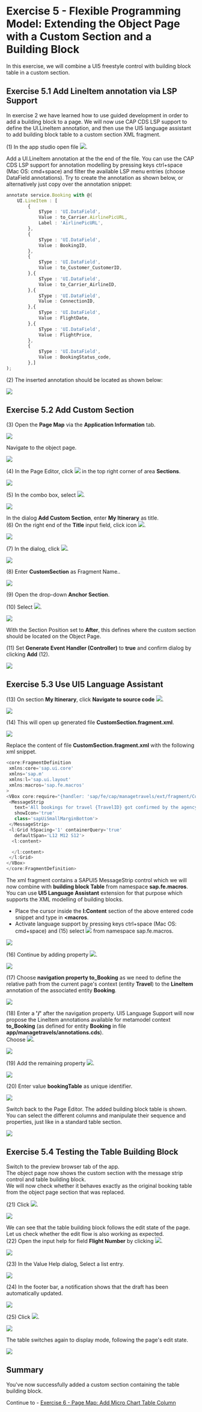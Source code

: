 # Exercise 5 - Flexible Programming Model: Extending the Object Page with a Custom Section and a Building Block

In this exercise, we will combine a UI5 freestyle control with building block table in a custom section.

## Exercise 5.1 Add LineItem annotation via LSP Support

In exercise 2 we have learned how to use guided development in order to add a building block to a page.
We will now use CAP CDS LSP support to define the UI.LineItem annotation, and then use the UI5 language assistant to add building block table to a custom section XML fragment.

(1) In the app studio open file ![](./images/image2.png).

Add a UI.LineItem annotation at the the end of the file.
You can use the CAP CDS LSP support for annotation modelling by pressing keys ctrl+space (Mac OS: cmd+space) and filter the available LSP menu entries (choose DataField annotations).
Try to create the annotation as shown below, or alternatively just copy over the annotation snippet:

```ts
annotate service.Booking with @(
    UI.LineItem : [
        {
            $Type : 'UI.DataField',
            Value : to_Carrier.AirlinePicURL,
            Label : 'AirlinePicURL',
        },
        {
            $Type : 'UI.DataField',
            Value : BookingID,
        },      
        {
            $Type : 'UI.DataField',
            Value : to_Customer_CustomerID,
        },{
            $Type : 'UI.DataField',
            Value : to_Carrier_AirlineID,
        },{
            $Type : 'UI.DataField',
            Value : ConnectionID,
        },{
            $Type : 'UI.DataField',
            Value : FlightDate,
        },{
            $Type : 'UI.DataField',
            Value : FlightPrice,
        },
        {
            $Type : 'UI.DataField',
            Value : BookingStatus_code,
        },]
);
``` 
(2) The inserted annotation should be located as shown below:

![](./images/image1.png)

## Exercise 5.2 Add Custom Section

(3) Open the **Page Map** via the **Application Information** tab.

![](./images/image4.png)

Navigate to the object page.

![](./images/PageMap.png)

(4) In the Page Editor, click ![](./images/image7.png) in the top right corner of area **Sections**.

![](./images/image6.png)

(5) In the combo box, select ![](./images/image9.png).

![](./images/image8.png)

In the dialog **Add Custom Section**, enter **My Itinerary** as title.\
(6) On the right end of the **Title** input field, click icon ![](./images/image11.png).

![](./images/image10.png)

(7) In the dialog, click ![](./images/image13.png).

![](./images/image12.png)

(8) Enter **CustomSection** as Fragment Name..

![](./images/image14.png)

(9) Open the drop-down **Anchor Section**.

(10) Select ![](./images/image18.png).

![](./images/image16.png)

With the Section Position set to **After**, this defines where the custom section should be located on the Object Page.

(11) Set **Generate Event Handler (Controller)** to **true** and confirm dialog by clicking  **Add** (12).

![](./images/image19.png)

## Exercise 5.3 Use UI5 Language Assistant

(13) On section **My Itinerary**, click **Navigate to source code** ![](./images/image22.png).

![](./images/image21.png)

(14) This will open up generated file **CustomSection.fragment.xml**.

![](./images/image23.png)

 Replace the content of file **CustomSection.fragment.xml** with the following xml snippet.

 ```js
<core:FragmentDefinition
  xmlns:core='sap.ui.core'
  xmlns='sap.m'
  xmlns:l='sap.ui.layout'
  xmlns:macros='sap.fe.macros'
>
 <VBox core:require="{handler: 'sap/fe/cap/managetravels/ext/fragment/CustomSection'}">  
  <MessageStrip
    text='All bookings for travel {TravelID} got confirmed by the agency.'
    showIcon='true'
    class='sapUiSmallMarginBottom'>
  </MessageStrip>     
  <l:Grid hSpacing='1' containerQuery='true'
    defaultSpan='L12 M12 S12'>
   <l:content>

   </l:content>
  </l:Grid>
 </VBox>
</core:FragmentDefinition>
```
The xml fragment contains a SAPUI5 MessageStrip control which we will now combine with **building block Table** from namespace **sap.fe.macros**.\
You can use **UI5 Language Assistant** extension for that purpose
which supports the XML modelling of building blocks.
- Place the cursor inside the **l:Content** section of the above entered code snippet and type in **<macros**.
- Activate language support by pressing keys ctrl+space (Mac OS: cmd+space) 
  and (15) select ![](./images/image26.png) from namespace sap.fe.macros.

![](./images/image25.png)

(16) Continue by adding property ![](./images/image28.png).

![](./images/image27.png)

(17) Choose **navigation property to_Booking** as we need to define the relative path from the current page's context (entity **Travel**) to the **LineItem** annotation of the associated entity **Booking**.

![](./images/image29.png)

(18) Enter a **'/'** after the navigation property. UI5 Language Support will now propose the LineItem annotations available for metamodel context **to_Booking** (as defined for entity **Booking** in file **app/managetravels/annotations.cds**).\
Choose ![](./images/image32.png).

![](./images/image31.png)

(19) Add the remaining property ![](./images/image34.png).

![](./images/image33.png)

(20) Enter value **bookingTable** as unique identifier.

![](./images/image35.png)

Switch back to the Page Editor. The added building block table is shown. You can select the different columns and manipulate their sequence and properties, just like in a standard table section.

![](./images/pebb.png)

## Exercise 5.4 Testing the Table Building Block

Switch to the preview browser tab of the app.\
The object page now shows the custom section with the message strip control and table building block.\
We will now check whether it behaves exactly as the original booking table from the object page section that was replaced.

(21) Click ![](./images/image38.png).

![](./images/image37.png)

We can see that the table building block follows the edit state of the page.\
Let us check whether the edit flow is also working as expected.\
(22) Open the input help for field **Flight Number** by clicking ![](./images/image40.png).

![](./images/image39.png)

(23) In the Value Help dialog, Select a list entry.

![](./images/image41.png)

(24) In the footer bar, a notification shows that the draft has been automatically updated.

![](./images/image43.png)

(25) Click ![](./images/image46.png).

![](./images/image45.png)

The table switches again to display mode, following the page's edit state.

![](./images/image47.png)

## Summary

You've now successfully added a custom section containing the table building block.

Continue to - [Exercise 6 - Page Map: Add Micro Chart Table Column](../ex6/README.md)